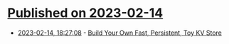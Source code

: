 # [Published on 2023-02-14](index.md)

* [2023-02-14, 18:27:08](https://news.ycombinator.com/item?id=34793714) - [Build Your Own Fast, Persistent, Toy KV Store](https://dinesh.wiki/posts/build-your-own-persistent-kv-store/)

